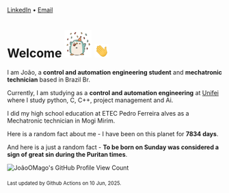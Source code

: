 [LinkedIn](https://www.linkedin.com/in/joão-pedro-gozzoli-b95641301/) &bull;
[Email](joaopedrogozzoli@gmail.com)

# Welcome <img src="happy.gif" height="64px" /> <img src="wave.gif" height="32px" />

I am João, a  **control and automation engineering student** and **mechatronic technician** based in Brazil Br.

Currently, I am studying as a **control and automation engineering** at [Unifei](https://unifei.edu.br) where I study python, C, C++, project management and Ai.

I did my high school education at ETEC Pedro Ferreira alves as a Mechatronic technician in Mogi Mirim.

Here is a random fact about me - I have been on this planet for **7834 days**.

And here is a just a random fact -  **To be born on Sunday was considered a sign of great sin during the Puritan times**.

![JoãoOMago's GitHub Profile View Count](https://komarev.com/ghpvc/?username=JoaoOMago)

<sub>Last updated by Github Actions on 10 Jun, 2025.</sub>
